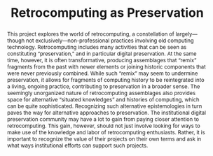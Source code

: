 ---
abstract: This project explores the world of retrocomputing, a constellation of largely—though
  not exclusively—non-professional practices involving old computing technology. Retrocomputing
  includes many activities that can be seen as constituting “preservation,” and in
  particular digital preservation. At the same time, however, it is often transformative,
  producing assemblages that “remix” fragments from the past with newer elements or
  joining historic components that were never previously combined. While such “remix”
  may seem to undermine preservation, it allows for fragments of computing history
  to be reintegrated into a living, ongoing practice, contributing to preservation
  in a broader sense. The seemingly unorganized nature of retrocomputing assemblages
  also provides space for alternative “situated knowledges” and histories of computing,
  which can be quite sophisticated. Recognizing such alternative epistemologies in
  turn paves the way for alternative approaches to preservation. The institutional
  digital preservation community may have a lot to gain from paying closer attention
  to retrocomputing. This gain, however, should not just involve looking for ways
  to make use of the knowledge and labor of retrocomputing enthusiasts. Rather, it
  is important to recognize the value of their projects on their own terms and ask
  in what ways institutional efforts can support such projects.
creators:
- Takhteyev, Yuri
- DuPont, Quinn
date: null
document_url: https://services.phaidra.univie.ac.at/api/object/o:294080/download
grand_parent: iPRES
institutions: []
keywords:
- ischool
- toronto
- canada
- retrocomputing
- software preservation
- remix
landing_page_url: https://phaidra.univie.ac.at/o:294080
language: eng
layout: publication
license: CC BY-NC-SA 3.0 AT
notes_url: null
parent: iPRES 2012
publication_type: poster
size: 572987
slides_url: null
source_name: iPRES
title: Retrocomputing as Preservation
year: 2012
---